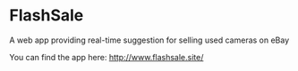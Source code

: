 # FlashSale
A web app providing real-time suggestion for selling used cameras on eBay

You can find the app here: http://www.flashsale.site/
